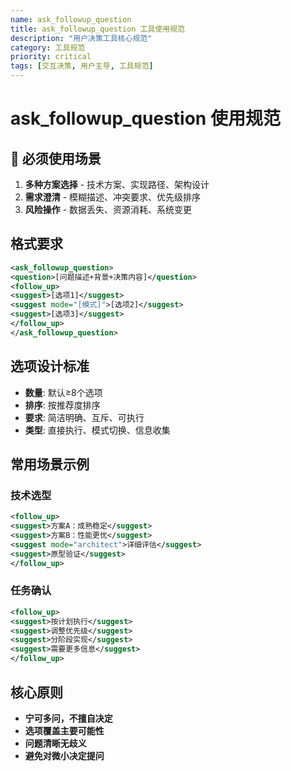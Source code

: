 ```yaml
---
name: ask_followup_question
title: ask_followup_question 工具使用规范
description: "用户决策工具核心规范"
category: 工具规范
priority: critical
tags: [交互决策, 用户主导, 工具规范]
---
```


# ask_followup_question 使用规范

## 🚨 必须使用场景

1. **多种方案选择** - 技术方案、实现路径、架构设计
2. **需求澄清** - 模糊描述、冲突要求、优先级排序
3. **风险操作** - 数据丢失、资源消耗、系统变更

## 格式要求

```xml
<ask_followup_question>
<question>[问题描述+背景+决策内容]</question>
<follow_up>
<suggest>[选项1]</suggest>
<suggest mode="[模式]">[选项2]</suggest>
<suggest>[选项3]</suggest>
</follow_up>
</ask_followup_question>
```

## 选项设计标准

- **数量**: 默认≥8个选项
- **排序**: 按推荐度排序
- **要求**: 简洁明确、互斥、可执行
- **类型**: 直接执行、模式切换、信息收集

## 常用场景示例

### 技术选型
```xml
<follow_up>
<suggest>方案A：成熟稳定</suggest>
<suggest>方案B：性能更优</suggest>
<suggest mode="architect">详细评估</suggest>
<suggest>原型验证</suggest>
</follow_up>
```

### 任务确认
```xml
<follow_up>
<suggest>按计划执行</suggest>
<suggest>调整优先级</suggest>
<suggest>分阶段实现</suggest>
<suggest>需要更多信息</suggest>
</follow_up>
```

## 核心原则

- **宁可多问，不擅自决定**
- **选项覆盖主要可能性**
- **问题清晰无歧义**
- **避免对微小决定提问**